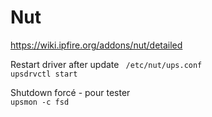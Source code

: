 # Nut
https://wiki.ipfire.org/addons/nut/detailed

Restart driver after update ` /etc/nut/ups.conf`  
`upsdrvctl start`


Shutdown forcé - pour tester  
`upsmon -c fsd`
